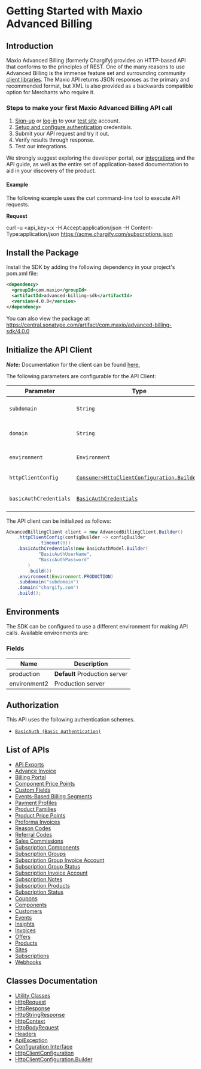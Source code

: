 
# Getting Started with Maxio Advanced Billing

## Introduction

Maxio Advanced Billing (formerly Chargify) provides an HTTP-based API that conforms to the principles of REST.
One of the many reasons to use Advanced Billing is the immense feature set and surrounding community [client libraries](page:development-tools/client-libraries).
The Maxio API returns JSON responses as the primary and recommended format, but XML is also provided as a backwards compatible option for Merchants who require it.

### Steps to make your first Maxio Advanced Billing API call

1. [Sign-up](https://app.chargify.com/signup/maxio-billing-sandbox) or [log-in](https://app.chargify.com/login.html) to your [test site](https://maxio-chargify.zendesk.com/hc/en-us/articles/5405553861773-Testing-Intro) account.
2. [Setup and configure authentication](https://maxio-chargify.zendesk.com/hc/en-us/articles/5405281550477-API-Keys#api) credentials.
3. Submit your API request and try it out.
4. Verify results through response.
5. Test our integrations.

We strongly suggest exploring the developer portal, our [integrations](https://www.maxio.com/integrations) and the API guide, as well as the entire set of application-based documentation to aid in your discovery of the product.

#### Example

The following example uses the curl command-line tool to execute API requests.

**Request**

curl -u <api_key>:x -H Accept:application/json -H Content-Type:application/json https://acme.chargify.com/subscriptions.json

## Install the Package

Install the SDK by adding the following dependency in your project's pom.xml file:

```xml
<dependency>
  <groupId>com.maxio</groupId>
  <artifactId>advanced-billing-sdk</artifactId>
  <version>4.0.0</version>
</dependency>
```

You can also view the package at:
https://central.sonatype.com/artifact/com.maxio/advanced-billing-sdk/4.0.0

## Initialize the API Client

**_Note:_** Documentation for the client can be found [here.](https://www.github.com/maxio-com/ab-java-sdk/tree/4.0.0/doc/client.md)

The following parameters are configurable for the API Client:

| Parameter | Type | Description |
|  --- | --- | --- |
| `subdomain` | `String` | The subdomain for your Chargify site.<br>*Default*: `"subdomain"` |
| `domain` | `String` | The Chargify server domain.<br>*Default*: `"chargify.com"` |
| `environment` | `Environment` | The API environment. <br> **Default: `Environment.PRODUCTION`** |
| `httpClientConfig` | [`Consumer<HttpClientConfiguration.Builder>`](https://www.github.com/maxio-com/ab-java-sdk/tree/4.0.0/doc/http-client-configuration-builder.md) | Set up Http Client Configuration instance. |
| `basicAuthCredentials` | [`BasicAuthCredentials`](https://www.github.com/maxio-com/ab-java-sdk/tree/4.0.0/doc/$a/https://www.github.com/maxio-com/ab-java-sdk/tree/4.0.0/basic-authentication.md) | The Credentials Setter for Basic Authentication |

The API client can be initialized as follows:

```java
AdvancedBillingClient client = new AdvancedBillingClient.Builder()
    .httpClientConfig(configBuilder -> configBuilder
            .timeout(0))
    .basicAuthCredentials(new BasicAuthModel.Builder(
            "BasicAuthUserName",
            "BasicAuthPassword"
        )
        .build())
    .environment(Environment.PRODUCTION)
    .subdomain("subdomain")
    .domain("chargify.com")
    .build();
```

## Environments

The SDK can be configured to use a different environment for making API calls. Available environments are:

### Fields

| Name | Description |
|  --- | --- |
| production | **Default** Production server |
| environment2 | Production server |

## Authorization

This API uses the following authentication schemes.

* [`BasicAuth (Basic Authentication)`](https://www.github.com/maxio-com/ab-java-sdk/tree/4.0.0/doc/$a/https://www.github.com/maxio-com/ab-java-sdk/tree/4.0.0/basic-authentication.md)

## List of APIs

* [API Exports](https://www.github.com/maxio-com/ab-java-sdk/tree/4.0.0/doc/controllers/api-exports.md)
* [Advance Invoice](https://www.github.com/maxio-com/ab-java-sdk/tree/4.0.0/doc/controllers/advance-invoice.md)
* [Billing Portal](https://www.github.com/maxio-com/ab-java-sdk/tree/4.0.0/doc/controllers/billing-portal.md)
* [Component Price Points](https://www.github.com/maxio-com/ab-java-sdk/tree/4.0.0/doc/controllers/component-price-points.md)
* [Custom Fields](https://www.github.com/maxio-com/ab-java-sdk/tree/4.0.0/doc/controllers/custom-fields.md)
* [Events-Based Billing Segments](https://www.github.com/maxio-com/ab-java-sdk/tree/4.0.0/doc/controllers/events-based-billing-segments.md)
* [Payment Profiles](https://www.github.com/maxio-com/ab-java-sdk/tree/4.0.0/doc/controllers/payment-profiles.md)
* [Product Families](https://www.github.com/maxio-com/ab-java-sdk/tree/4.0.0/doc/controllers/product-families.md)
* [Product Price Points](https://www.github.com/maxio-com/ab-java-sdk/tree/4.0.0/doc/controllers/product-price-points.md)
* [Proforma Invoices](https://www.github.com/maxio-com/ab-java-sdk/tree/4.0.0/doc/controllers/proforma-invoices.md)
* [Reason Codes](https://www.github.com/maxio-com/ab-java-sdk/tree/4.0.0/doc/controllers/reason-codes.md)
* [Referral Codes](https://www.github.com/maxio-com/ab-java-sdk/tree/4.0.0/doc/controllers/referral-codes.md)
* [Sales Commissions](https://www.github.com/maxio-com/ab-java-sdk/tree/4.0.0/doc/controllers/sales-commissions.md)
* [Subscription Components](https://www.github.com/maxio-com/ab-java-sdk/tree/4.0.0/doc/controllers/subscription-components.md)
* [Subscription Groups](https://www.github.com/maxio-com/ab-java-sdk/tree/4.0.0/doc/controllers/subscription-groups.md)
* [Subscription Group Invoice Account](https://www.github.com/maxio-com/ab-java-sdk/tree/4.0.0/doc/controllers/subscription-group-invoice-account.md)
* [Subscription Group Status](https://www.github.com/maxio-com/ab-java-sdk/tree/4.0.0/doc/controllers/subscription-group-status.md)
* [Subscription Invoice Account](https://www.github.com/maxio-com/ab-java-sdk/tree/4.0.0/doc/controllers/subscription-invoice-account.md)
* [Subscription Notes](https://www.github.com/maxio-com/ab-java-sdk/tree/4.0.0/doc/controllers/subscription-notes.md)
* [Subscription Products](https://www.github.com/maxio-com/ab-java-sdk/tree/4.0.0/doc/controllers/subscription-products.md)
* [Subscription Status](https://www.github.com/maxio-com/ab-java-sdk/tree/4.0.0/doc/controllers/subscription-status.md)
* [Coupons](https://www.github.com/maxio-com/ab-java-sdk/tree/4.0.0/doc/controllers/coupons.md)
* [Components](https://www.github.com/maxio-com/ab-java-sdk/tree/4.0.0/doc/controllers/components.md)
* [Customers](https://www.github.com/maxio-com/ab-java-sdk/tree/4.0.0/doc/controllers/customers.md)
* [Events](https://www.github.com/maxio-com/ab-java-sdk/tree/4.0.0/doc/controllers/events.md)
* [Insights](https://www.github.com/maxio-com/ab-java-sdk/tree/4.0.0/doc/controllers/insights.md)
* [Invoices](https://www.github.com/maxio-com/ab-java-sdk/tree/4.0.0/doc/controllers/invoices.md)
* [Offers](https://www.github.com/maxio-com/ab-java-sdk/tree/4.0.0/doc/controllers/offers.md)
* [Products](https://www.github.com/maxio-com/ab-java-sdk/tree/4.0.0/doc/controllers/products.md)
* [Sites](https://www.github.com/maxio-com/ab-java-sdk/tree/4.0.0/doc/controllers/sites.md)
* [Subscriptions](https://www.github.com/maxio-com/ab-java-sdk/tree/4.0.0/doc/controllers/subscriptions.md)
* [Webhooks](https://www.github.com/maxio-com/ab-java-sdk/tree/4.0.0/doc/controllers/webhooks.md)

## Classes Documentation

* [Utility Classes](https://www.github.com/maxio-com/ab-java-sdk/tree/4.0.0/doc/utility-classes.md)
* [HttpRequest](https://www.github.com/maxio-com/ab-java-sdk/tree/4.0.0/doc/http-request.md)
* [HttpResponse](https://www.github.com/maxio-com/ab-java-sdk/tree/4.0.0/doc/http-response.md)
* [HttpStringResponse](https://www.github.com/maxio-com/ab-java-sdk/tree/4.0.0/doc/http-string-response.md)
* [HttpContext](https://www.github.com/maxio-com/ab-java-sdk/tree/4.0.0/doc/http-context.md)
* [HttpBodyRequest](https://www.github.com/maxio-com/ab-java-sdk/tree/4.0.0/doc/http-body-request.md)
* [Headers](https://www.github.com/maxio-com/ab-java-sdk/tree/4.0.0/doc/headers.md)
* [ApiException](https://www.github.com/maxio-com/ab-java-sdk/tree/4.0.0/doc/api-exception.md)
* [Configuration Interface](https://www.github.com/maxio-com/ab-java-sdk/tree/4.0.0/doc/configuration-interface.md)
* [HttpClientConfiguration](https://www.github.com/maxio-com/ab-java-sdk/tree/4.0.0/doc/http-client-configuration.md)
* [HttpClientConfiguration.Builder](https://www.github.com/maxio-com/ab-java-sdk/tree/4.0.0/doc/http-client-configuration-builder.md)


